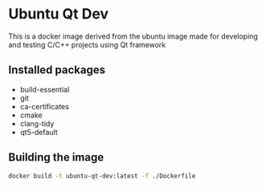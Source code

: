 # Ubuntu Qt Dev

This is a docker image derived from the ubuntu image made for developing and testing C/C++ projects using Qt framework

## Installed packages
- build-essential
- git
- ca-certificates
- cmake
- clang-tidy
- qt5-default

## Building the image
```bash
docker build -t ubuntu-qt-dev:latest -f ./Dockerfile
```
